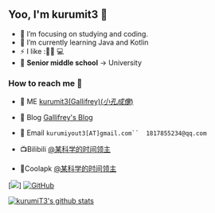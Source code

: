 ## Yoo, I'm kurumit3 :wave:

- :telescope: I’m focusing on studying and coding.
- :seedling: I’m currently learning Java and Kotlin
- :zap: I like :📱🏀 :computer:
- :school: **Senior middle school** -> University

### How to reach me :beers:

- :custard: ME [kurumit3(Gallifrey)(*小孔成像*)](https://www.kurumit3.top)

- :memo: Blog [Gallifrey's Blog](https://kurumit3.top/)

- :email: Email `kurumiyout3[AT]gmail.com``  1817855234@qq.com`

- 📺Bilibili    [@某科学的时间领主](https://space.bilibili.com/351869081)

- 📱Coolapk [@某科学的时间领主](http://www.coolapk.com/u/1723860)

[![](https://kurumit3-1301249943.cos.ap-shanghai.myqcloud.com/img/loading.webp)]
[![GitHub](https://img.shields.io/badge/dynamic/json?logo=github&label=GitHub+Followers&labelColor=282c34&color=181717&query=%24.data.totalSubs&url=https%3A%2F%2Fapi.spencerwoo.com%2Fsubstats%2F%3Fsource%3Dgithub%26queryKey%3DkurumiT3&longCache=true)](https://github.com/kurumiT3)

[![kurumiT3's github stats](https://github-readme-stats.vercel.app/api/?username=kurumiT3&show_icons=true&title_color=fff&icon_color=79ff97&text_color=9f9f9f&bg_color=151515)](https://github.com/anuraghazra/github-readme-stats)

